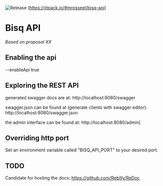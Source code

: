 ![Release](https://jitpack.io/v/mrosseel/bisq-api.svg)
(https://jitpack.io/#mrosseel/bisq-api)

# Bisq API

*Based on proposal XX*

## Enabling the api

--enableApi true

## Exploring the REST API

generated swagger docs are at:
http://localhost:8080/swagger

swagger.json can be found at (generate clients with swagger editor):
http://localhost:8080/swagger.json

the admin interface can be found at:
http://localhost:8080/admin[

## Overriding http port

Set an environment variable called "BISQ_API_PORT" to your desired port.

## TODO

Candidate for hosting the docs:
https://github.com/Rebilly/ReDoc
